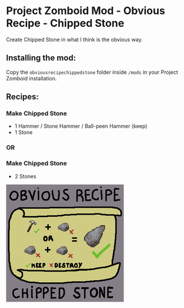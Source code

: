 # Project Zomboid Mod - Obvious Recipe - Chipped Stone

Create Chipped Stone in what I think is the obvious way.

## Installing the mod:

Copy the `obviousrecipechippedstone` folder inside `/mods` in your Project Zomboid installation.

## Recipes:

### Make Chipped Stone

- 1 Hammer / Stone Hammer / Ball-peen Hammer (keep)
- 1 Stone

### **OR**

### Make Chipped Stone

- 2 Stones

![Obvious Recipe - Chipped Stone](obviousrecipechippedstone/poster.png)
